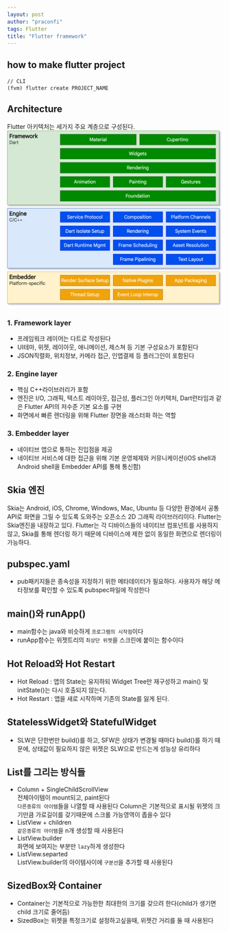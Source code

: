 ```yaml
---
layout: post
author: "praconfi"
tags: Flutter
title: "Flutter framework"
---
```


## how to make flutter project
```
// CLI
(fvm) flutter create PROJECT_NAME
```

## Architecture
Flutter 아키텍처는 세가지 주요 계층으로 구성된다.
![archdiagram](../assets/imgs/archdiagram.png)
### 1. Framework layer
- 프레임워크 레이어는 다트로 작성된다  
- UI테마, 위젯, 레이아웃, 애니메이션, 제스쳐 등 기본 구성요소가 포함된다  
- JSON직렬화, 위치정보, 카메라 접근, 인앱결제 등 플러그인이 포함된다
### 2. Engine layer
- 핵심 C++라이브러리가 포함  
- 엔진은 I/O, 그래픽, 텍스트 레이아웃, 접근성, 플러그인 아키텍처, Dart런타임과 같은 Flutter API의 저수준 기본 요소를 구현  
- 화면에서 빠른 렌더링을 위해 Flutter 장면을 래스터화 하는 역할  
### 3. Embedder layer
- 네이티브 앱으로 통하는 진입점을 제공  
- 네이티브 서비스에 대한 접근을 위해 기본 운영체제와 커뮤니케이션(iOS shell과 Android shell을 Embedder API를 통해 통신함)  
## Skia 엔진
Skia는 Android, iOS, Chrome, Windows, Mac, Ubuntu 등 다양한 환경에서 공통 API로 화면을 그릴 수 있도록 도와주는 오픈소스 2D 그래픽 라이브러리이다. Flutter는 Skia엔진을 내장하고 있다. Flutter는 각 디바이스들의 네이티브 컴포넌트를 사용하지 않고, Skia를 통해 렌더링 하기 때문에  디바이스에 제한 없이 동일한 화면으로 렌더링이 가능하다. 

## pubspec.yaml
- pub패키지들은 종속성을 지정하기 위한 메타데이터가 필요하다. 사용자가 해당 메타정보를 확인할 수 있도록 pubspec파일에 작성한다



## main()와 runApp()

- main함수는 java와 비슷하게 `프로그램의 시작점`이다
- runApp함수는 위젯트리의 `최상단 위젯`을 스크린에 붙이는 함수이다

## Hot Reload와 Hot Restart

- Hot Reload : 앱의 State는 유지하되 Widget Tree만 재구성하고 main() 및 initState()는 다시 호출되지 않는다.
- Hot Restart : 앱을 새로 시작하며 기존의 State를 잃게 된다.

## StatelessWidget와 StatefulWidget
- SLW은 단한번만 build()를 하고, SFW은 상태가 변경될 때마다 build()를 하기 때문에, 상태값이 필요하지 않은 위젯은 SLW으로 만드는게 성능상 유리하다

## List를 그리는 방식들

- Column + SingleChildScrollView  
전체아이템이 mount되고, paint된다  
`다른종류의 아이템`들을 나열할 때 사용된다
Column은 기본적으로 표시될 위젯의 크기만큼 가로길이를 갖기때문에 스크롤 가능영역이 좁을수 있다   
- ListView + children  
`같은종류의 아이템`을 n개 생성할 때 사용된다
- ListView.builder  
화면에 보여지는 부분만 `lazy`하게 생성한다
- ListView.separted  
ListView.builder의 아이템사이에 `구분선`을 추가할 때 사용된다

## SizedBox와 Container
- Container는 기본적으로 가능한한 최대한의 크기를 갖으려 한다(child가 생기면 child 크기로 줄어듬)  
- SizedBox는 위젯을 특정크기로 설정하고싶을때, 위젯간 거리를 둘 때 사용된다